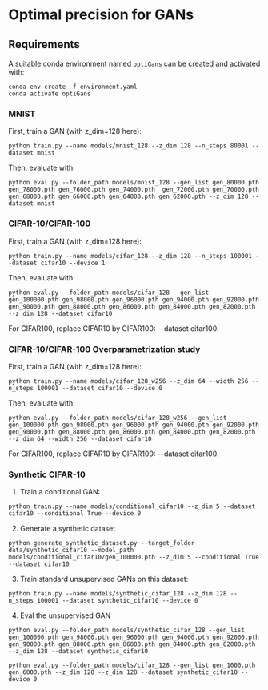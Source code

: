 # Optimal precision for GANs 


## Requirements
A suitable [conda](https://conda.io/) environment named `optiGans` can be created
and activated with:


```
conda env create -f environment.yaml
conda activate optiGans
```


### MNIST
First, train a GAN (with z_dim=128 here):
```
python train.py --name models/mnist_128 --z_dim 128 --n_steps 80001 --dataset mnist
```

Then, evaluate with: 
```
python eval.py --folder_path models/mnist_128 --gen_list gen_80000.pth gen_78000.pth gen_76000.pth gen_74000.pth  gen_72000.pth gen_70000.pth gen_68000.pth gen_66000.pth gen_64000.pth gen_62000.pth --z_dim 128 --dataset mnist
```
### CIFAR-10/CIFAR-100
First, train a GAN (with z_dim=128 here):
```
python train.py --name models/cifar_128 --z_dim 128 --n_steps 100001 --dataset cifar10 --device 1
```
Then, evaluate with:
```
python eval.py --folder_path models/cifar_128 --gen_list gen_100000.pth gen_98000.pth gen_96000.pth gen_94000.pth gen_92000.pth gen_90000.pth gen_88000.pth gen_86000.pth gen_84000.pth gen_82000.pth --z_dim 128 --dataset cifar10
```
For CIFAR100, replace CIFAR10 by CIFAR100: --dataset cifar100.

### CIFAR-10/CIFAR-100 Overparametrization study
First, train a GAN (with z_dim=128 here):
```
python train.py --name models/cifar_128_w256 --z_dim 64 --width 256 --n_steps 100001 --dataset cifar10 --device 0
```
Then, evaluate with:
```
python eval.py --folder_path models/cifar_128_w256 --gen_list gen_100000.pth gen_98000.pth gen_96000.pth gen_94000.pth gen_92000.pth gen_90000.pth gen_88000.pth gen_86000.pth gen_84000.pth gen_82000.pth --z_dim 64 --width 256 --dataset cifar10
```
For CIFAR100, replace CIFAR10 by CIFAR100: --dataset cifar100.

### Synthetic CIFAR-10
1) Train a conditional GAN:
```
python train.py --name models/conditional_cifar10 --z_dim 5 --dataset cifar10 --conditional True --device 0
```
2) Generate a synthetic dataset
```
python generate_synthetic_dataset.py --target_folder data/synthetic_cifar10 --model_path models/conditional_cifar10/gen_100000.pth --z_dim 5 --conditional True --dataset cifar10
```

3) Train standard unsupervised GANs on this dataset:
```
python train.py --name models/synthetic_cifar_128 --z_dim 128 --n_steps 100001 --dataset synthetic_cifar10 --device 0
```

4) Eval the unsupervised GAN
```
python eval.py --folder_path models/synthetic_cifar_128 --gen_list gen_100000.pth gen_98000.pth gen_96000.pth gen_94000.pth gen_92000.pth gen_90000.pth gen_88000.pth gen_86000.pth gen_84000.pth gen_82000.pth --z_dim 128 --dataset synthetic_cifar10
```

```
python eval.py --folder_path models/cifar_128 --gen_list gen_1000.pth gen_6000.pth --z_dim 128 --z_dim 128 --dataset synthetic_cifar10 --device 0
```
